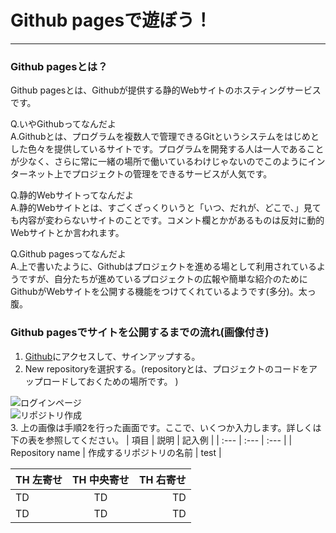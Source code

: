 # Github pagesで遊ぼう！
---
### Github pagesとは？
Github pagesとは、Githubが提供する静的Webサイトのホスティングサービスです。
 
Q.いやGithubってなんだよ  
A.Githubとは、プログラムを複数人で管理できるGitというシステムをはじめとした色々を提供しているサイトです。プログラムを開発する人は一人であることが少なく、さらに常に一緒の場所で働いているわけじゃないのでこのようにインターネット上でプロジェクトの管理をできるサービスが人気です。

Q.静的Webサイトってなんだよ  
A.静的Webサイトとは、すごくざっくりいうと「いつ、だれが、どこで、」見ても内容が変わらないサイトのことです。コメント欄とかがあるものは反対に動的Webサイトとか言われます。

Q.Github pagesってなんだよ  
A.上で書いたように、Githubはプロジェクトを進める場として利用されているようですが、自分たちが進めているプロジェクトの広報や簡単な紹介のためにGithubがWebサイトを公開する機能をつけてくれているようです(多分)。太っ腹。

### Github pagesでサイトを公開するまでの流れ(画像付き)
1. [Github](https://github.com/)にアクセスして、サインアップする。
2. New repositoryを選択する。(repositoryとは、プロジェクトのコードをアップロードしておくための場所です。  )
  
![ログインページ](./githubloginpage.jpg)  
![リポジトリ作成](./githubmakerepository.jpg)  
3. 上の画像は手順2を行った画面です。ここで、いくつか入力します。詳しくは下の表を参照してください。
| 項目 | 説明 | 記入例 |
| :--- | :--- | :--- |
| Repository name | 作成するリポジトリの名前 | test |

| TH 左寄せ | TH 中央寄せ | TH 右寄せ |
| :--- | :---: | ---: |
| TD | TD | TD |
| TD | TD | TD |

